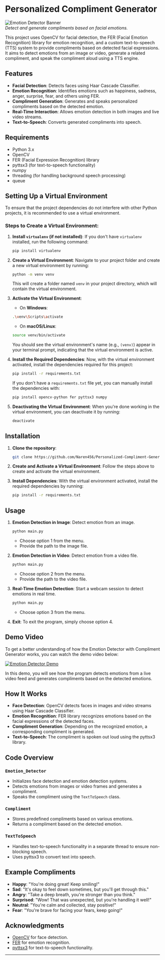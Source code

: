 

# Personalized Compliment Generator

![Emotion Detector Banner](https://www.retorio.com/hubfs/Retorio%20What%20is%20the%20difference%20between%20facial%20expression%20detection%20and%20recognition_.webp)  
*Detect and generate compliments based on facial emotions.*

This project uses OpenCV for facial detection, the FER (Facial Emotion Recognition) library for emotion recognition, and a custom text-to-speech (TTS) system to provide compliments based on detected facial expressions. It aims to detect emotions from an image or video, generate a related compliment, and speak the compliment aloud using a TTS engine.

## Features

- **Facial Detection**: Detects faces using Haar Cascade Classifier.
- **Emotion Recognition**: Identifies emotions such as happiness, sadness, anger, surprise, fear, and others using FER.
- **Compliment Generation**: Generates and speaks personalized compliments based on the detected emotion.
- **Real-Time Interaction**: Allows emotion detection in both images and live video streams.
- **Text-to-Speech**: Converts generated compliments into speech.

## Requirements

- Python 3.x
- OpenCV
- FER (Facial Expression Recognition) library
- pyttsx3 (for text-to-speech functionality)
- numpy
- threading (for handling background speech processing)
- queue

## Setting Up a Virtual Environment

To ensure that the project dependencies do not interfere with other Python projects, it is recommended to use a virtual environment.

### Steps to Create a Virtual Environment:

1. **Install `virtualenv` (if not installed)**:
    If you don't have `virtualenv` installed, run the following command:

    ```bash
    pip install virtualenv
    ```

2. **Create a Virtual Environment**:
    Navigate to your project folder and create a new virtual environment by running:

    ```bash
    python -m venv venv
    ```

    This will create a folder named `venv` in your project directory, which will contain the virtual environment.

3. **Activate the Virtual Environment**:

    - On **Windows**:

    ```bash
    .\venv\Scripts\activate
    ```

    - On **macOS/Linux**:

    ```bash
    source venv/bin/activate
    ```

    You should see the virtual environment's name (e.g., `(venv)`) appear in your terminal prompt, indicating that the virtual environment is active.

4. **Install the Required Dependencies**:
    Now, with the virtual environment activated, install the dependencies required for this project:

    ```bash
    pip install -r requirements.txt
    ```

    If you don't have a `requirements.txt` file yet, you can manually install the dependencies with:

    ```bash
    pip install opencv-python fer pyttsx3 numpy
    ```

5. **Deactivating the Virtual Environment**:
    When you're done working in the virtual environment, you can deactivate it by running:

    ```bash
    deactivate
    ```

## Installation

1. **Clone the repository**:

    ```bash
    git clone https://github.com/Naren456/Personalized-Compliment-Generator.git
    ```

2. **Create and Activate a Virtual Environment**:
    Follow the steps above to create and activate the virtual environment.

3. **Install Dependencies**:
    With the virtual environment activated, install the required dependencies by running:

    ```bash
    pip install -r requirements.txt
    ```

## Usage

1. **Emotion Detection in Image**: Detect emotion from an image.
    ```bash
    python main.py
    ```
    - Choose option 1 from the menu.
    - Provide the path to the image file.

2. **Emotion Detection in Video**: Detect emotion from a video file.
    ```bash
    python main.py
    ```
    - Choose option 2 from the menu.
    - Provide the path to the video file.

3. **Real-Time Emotion Detection**: Start a webcam session to detect emotions in real time.
    ```bash
    python main.py
    ```
    - Choose option 3 from the menu.

4. **Exit**: To exit the program, simply choose option 4.

## Demo Video

To get a better understanding of how the Emotion Detector with Compliment Generator works, you can watch the demo video below:

[![Emotion Detector Demo](https://img.youtube.com/vi/VIDEO_ID/0.jpg)](https://www.youtube.com/watch?v=VIDEO_ID)

In this demo, you will see how the program detects emotions from a live video feed and generates compliments based on the detected emotions.

## How It Works

- **Face Detection**: OpenCV detects faces in images and video streams using Haar Cascade Classifier.
- **Emotion Recognition**: FER library recognizes emotions based on the facial expressions of the detected faces.
- **Compliment Generation**: Depending on the recognized emotion, a corresponding compliment is generated.
- **Text-to-Speech**: The compliment is spoken out loud using the pyttsx3 library.

## Code Overview

### `Emotion_Detector`
- Initializes face detection and emotion detection systems.
- Detects emotions from images or video frames and generates a compliment.
- Speaks the compliment using the `TextToSpeech` class.

### `Compliment`
- Stores predefined compliments based on various emotions.
- Returns a compliment based on the detected emotion.

### `TextToSpeech`
- Handles text-to-speech functionality in a separate thread to ensure non-blocking speech.
- Uses pyttsx3 to convert text into speech.

## Example Compliments

- **Happy**: "You're doing great! Keep smiling!"
- **Sad**: "It's okay to feel down sometimes, but you'll get through this."
- **Angry**: "Take a deep breath, you're stronger than you think."
- **Surprised**: "Wow! That was unexpected, but you're handling it well!"
- **Neutral**: "You're calm and collected, stay positive!"
- **Fear**: "You're brave for facing your fears, keep going!"


## Acknowledgments

- [OpenCV](https://opencv.org/) for face detection.
- [FER](https://github.com/priya-dwivedi/fer) for emotion recognition.
- [pyttsx3](https://pypi.org/project/pyttsx3/) for text-to-speech functionality.

---
